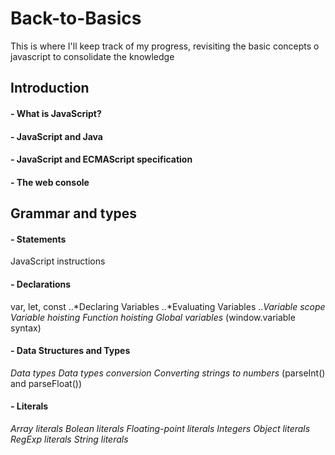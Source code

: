 # Back-to-Basics
This is where I'll keep track of my progress, revisiting the basic concepts o javascript to consolidate the knowledge

## Introduction
#### - What is JavaScript?
#### - JavaScript and Java
#### - JavaScript and ECMAScript specification
#### - The web console

## Grammar and types
#### - Statements
JavaScript instructions
#### - Declarations
var, let, const
..*Declaring Variables
..*Evaluating Variables
..*Variable scope*
*Variable hoisting*
*Function hoisting*
*Global variables* (window.variable syntax)
#### - Data Structures and Types
*Data types*
*Data types conversion*
*Converting strings to numbers* (parseInt() and parseFloat())
#### - Literals
*Array literals*
*Bolean literals*
*Floating-point literals*
*Integers*
*Object literals*
*RegExp literals*
*String literals*





